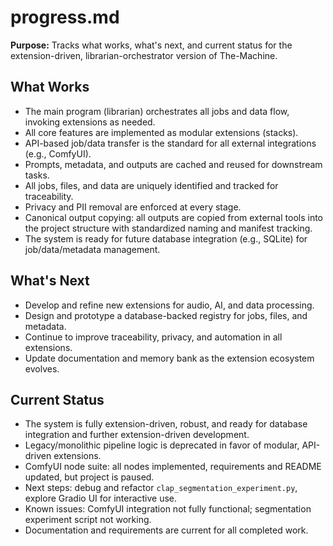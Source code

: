 # progress.md

**Purpose:**
Tracks what works, what's next, and current status for the extension-driven, librarian-orchestrator version of The-Machine.

## What Works

- The main program (librarian) orchestrates all jobs and data flow, invoking extensions as needed.
- All core features are implemented as modular extensions (stacks).
- API-based job/data transfer is the standard for all external integrations (e.g., ComfyUI).
- Prompts, metadata, and outputs are cached and reused for downstream tasks.
- All jobs, files, and data are uniquely identified and tracked for traceability.
- Privacy and PII removal are enforced at every stage.
- Canonical output copying: all outputs are copied from external tools into the project structure with standardized naming and manifest tracking.
- The system is ready for future database integration (e.g., SQLite) for job/data/metadata management.

## What's Next

- Develop and refine new extensions for audio, AI, and data processing.
- Design and prototype a database-backed registry for jobs, files, and metadata.
- Continue to improve traceability, privacy, and automation in all extensions.
- Update documentation and memory bank as the extension ecosystem evolves.

## Current Status

- The system is fully extension-driven, robust, and ready for database integration and further extension-driven development.
- Legacy/monolithic pipeline logic is deprecated in favor of modular, API-driven extensions.
- ComfyUI node suite: all nodes implemented, requirements and README updated, but project is paused.
- Next steps: debug and refactor `clap_segmentation_experiment.py`, explore Gradio UI for interactive use.
- Known issues: ComfyUI integration not fully functional; segmentation experiment script not working.
- Documentation and requirements are current for all completed work. 